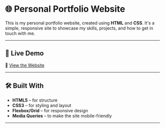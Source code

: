 # 🌐 Personal Portfolio Website

This is my personal portfolio website, created using **HTML** and **CSS**. It's a simple, responsive site to showcase my skills, projects, and how to get in touch with me.

---

## 🚀 Live Demo

🔗 [View the Website](https://Subasri-coder.github.io/Portfolio/)  


---

## 🛠️ Built With

- **HTML5** – for structure  
- **CSS3** – for styling and layout  
- **Flexbox/Grid** – for responsive design  
- **Media Queries** – to make the site mobile-friendly

---



